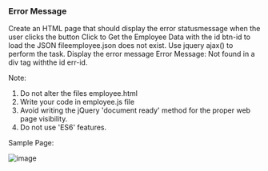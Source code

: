 ### Error Message
Create an HTML page that should display the error statusmessage when the user clicks the button Click to Get the Employee Data  with the id btn-id to load the JSON fileemployee.json does not exist. Use jquery ajax() to perform the task. Display the error message Error Message: Not found in a div tag withthe id err-id.


Note:

1. Do not alter the files employee.html
2. Write your code in employee.js file
3. Avoid writing the jQuery 'document ready' method for the proper web page visibility.
4. Do not use 'ES6' features.




Sample Page:

![image](https://github.com/abhisheks008/Cognizant-Java-FSE-Hands-ons-2023/assets/68724349/05d1826c-22c2-4225-bfad-ac6a8ca45afb)
